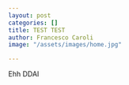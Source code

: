 ```yaml
---
layout: post
categories: []
title: TEST TEST
author: Francesco Caroli
image: "/assets/images/home.jpg"

---
```

Ehh DDAI